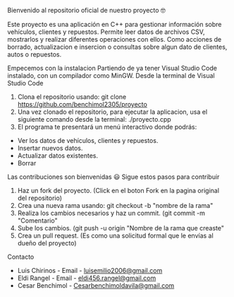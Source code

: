 Bienvenido al repositorio oficial de nuestro proyecto 🤓

Este proyecto es una aplicación en C++ para gestionar información sobre vehículos, clientes y repuestos. Permite leer datos de archivos CSV, mostrarlos y realizar diferentes operaciones con ellos. Como acciones de borrado, actualizacion e insercion o consultas sobre algun dato de clientes, autos o repuestos.

Empecemos con la instalacion
Partiendo de ya tener Visual Studio Code instalado, con un compilador como MinGW.
Desde la terminal de Visual Studio Code
1. Clona el repositorio usando:
   git clone https://github.com/benchimol2305/proyecto
2. Una vez clonado el repositorio, para ejecutar la aplicacion, usa el siguiente comando desde la terminal:
  ./proyecto.cpp
3. El programa te presentará un menú interactivo donde podrás:
 - Ver los datos de vehículos, clientes y repuestos. 
 - Insertar nuevos datos.
 - Actualizar datos existentes.
 - Borrar

Las contribuciones son bienvenidas 😃 
Sigue estos pasos para contribuir
1. Haz un fork del proyecto. (Click en el boton Fork en la pagina original del repositorio)
2. Crea una nueva rama usando: git checkout -b "nombre de la rama"
3. Realiza los cambios necesarios y haz un commit. (git commit -m "Comentario"
4. Sube los cambios. (git push -u origin "Nombre de la rama que creaste"
5. Crea un pull request. (Es como una solicitud formal que le envías al dueño del proyecto)

Contacto
 - Luis Chirinos - Email - luisemilio2006@gmail.com
 - Eldi Rangel - Email - eldi456.rangel@gmail.com
 - Cesar Benchimol - Cesarbenchimoldavila@gmail.com
